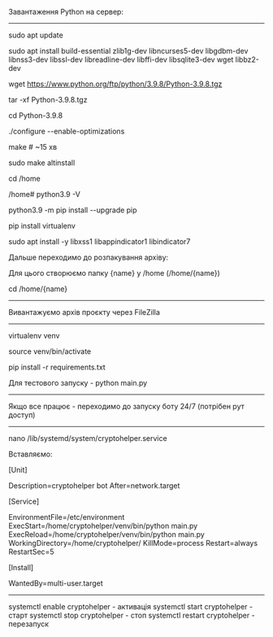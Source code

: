 Завантаження Python на сервер:

--------------------------------------------------------

sudo apt update

sudo apt install build-essential zlib1g-dev libncurses5-dev libgdbm-dev libnss3-dev libssl-dev libreadline-dev libffi-dev libsqlite3-dev wget libbz2-dev

wget https://www.python.org/ftp/python/3.9.8/Python-3.9.8.tgz

tar -xf Python-3.9.8.tgz

cd Python-3.9.8

./configure --enable-optimizations

make # ~15 хв

sudo make altinstall

cd /home

/home# python3.9 -V

python3.9 -m pip install --upgrade pip

pip install virtualenv

sudo apt install -y libxss1 libappindicator1 libindicator7

Дальше переходимо до розпакування архіву:

Для цього створюємо папку {name} у /home (/home/{name})

cd /home/{name}

-------------------------------------------------------------

Вивантажуємо архів проєкту через FileZilla

--------------------------------------------------------------

virtualenv venv

source venv/bin/activate

pip install -r requirements.txt

Для тестового запуску - python main.py

--------------------------------------------------------------

Якщо все працює - переходимо до запуску боту 24/7 (потрібен рут доступ)

--------------------------------------------------------------

nano /lib/systemd/system/cryptohelper.service

Вставляємо:

[Unit] 

Description=cryptohelper bot 
After=network.target

[Service] 

EnvironmentFile=/etc/environment 
ExecStart=/home/cryptohelper/venv/bin/python main.py 
ExecReload=/home/cryptohelper/venv/bin/python main.py 
WorkingDirectory=/home/cryptohelper/ KillMode=process 
Restart=always 
RestartSec=5

[Install] 

WantedBy=multi-user.target

---------------------------------------------------------------

systemctl enable cryptohelper - активація 
systemctl start cryptohelper - старт 
systemctl stop cryptohelper - стоп 
systemctl restart cryptohelper - перезапуск

